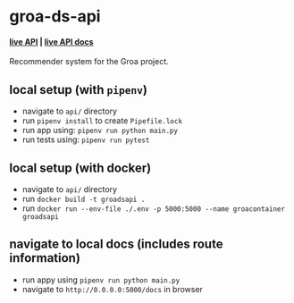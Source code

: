 # groa-ds-api

#### [live API](https://ds.groa.us) | [live API docs](https://ds.groa.us/docs)

Recommender system for the Groa project. 

## local setup (with `pipenv`)

- navigate to `api/` directory
- run `pipenv install` to create `Pipefile.lock`
- run app using: `pipenv run python main.py`
- run tests using: `pipenv run pytest`

## local setup (with docker)

- navigate to `api/` directory
- run `docker build -t groadsapi .`
- run `docker run --env-file ./.env -p 5000:5000 --name groacontainer groadsapi`

## navigate to local docs (includes route information)

- run appy using `pipenv run python main.py` 
- navigate to `http://0.0.0.0:5000/docs` in browser